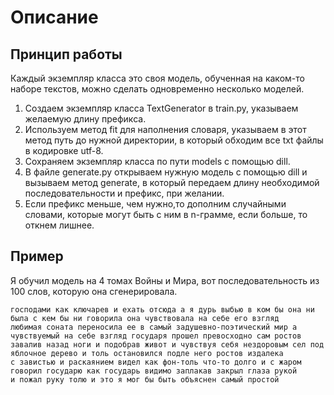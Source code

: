 # Описание

## Принцип работы
Каждый экземпляр класса это своя модель, обученная на каком-то наборе текстов, можно сделать одновременно несколько моделей.  
1) Создаем экземпляр класса TextGenerator в train.py, указываем желаемую длину префикса.  
2) Используем метод fit для наполнения словаря, указываем в этот метод путь до нужной директории, в который обходим все txt файлы в кодировке utf-8.  
3) Сохраняем экземпляр класса по пути models с помощью dill.  
4) В файле generate.py открываем нужную модель с помощью dill и вызываем метод generate, в который передаем длину необходимой последовательности и префикс, при желании.  
5) Если префикс меньше, чем нужно,то дополним случайными словами, которые могут быть с ним в n-грамме, если больше, то откнем лишнее.  

## Пример
Я обучил модель на 4 томах Войны и Мира, вот последовательность из 100 слов, которую она сгенерировала.
```
господами как ключарев и ехать отсюда а я дурь выбью в ком бы она ни была с кем бы ни говорила она чувствовала на себе его взгляд
любимая соната переносила ее в самый задушевно-поэтический мир а чувствуемый на себе взгляд государя прошел превосходно сам ростов 
завалив назад ноги и подобрав живот и чувствуя себя нездоровым сел под яблочное дерево и толь остановился подле него ростов издалека 
с завистью и раскаянием видел как фон-толь что-то долго и с жаром говорил государю как государь видимо заплакав закрыл глаза рукой 
и пожал руку толю и это я мог бы быть объяснен самый простой
```
